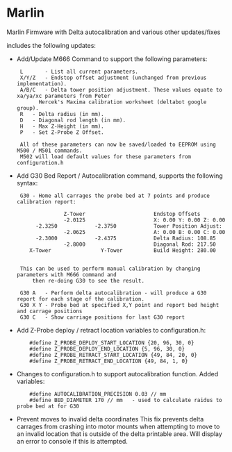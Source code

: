 Marlin
======

Marlin Firmware with Delta autocalibration and various other updates/fixes


includes the following updates:


-  Add/Update M666 Command to support the following parameters:

		L		- List all current parameters.
		X/Y/Z	- Endstop offset adjustment (unchanged from previous implementation).
		A/B/C	- Delta tower position adjustment. These values equate to xa/ya/xc parameters from Peter
			  Hercek's Maxima calibration worksheet (deltabot google group).
		R	- Delta radius (in mm).
		D	- Diagonal rod length (in mm).
		H	- Max Z-Height (in mm).
		P	- Set Z-Probe Z Offset.

		All of these parameters can now be saved/loaded to EEPROM using M500 / M501 commands.
		M502 will load default values for these parameters from configuration.h

-  Add G30 Bed Report / Autocalibration command, supports the following syntax:

		G30	- Home all carrages the probe bed at 7 points and produce calibration report:

                      Z-Tower                      Endstop Offsets
                      -2.0125                      X: 0.00 Y: 0.00 Z: 0.00
             -2.3250            -2.3750            Tower Position Adjust:
                      -2.0625                      A: 0.00 B: 0.00 C: 0.00
             -2.3000            -2.4375            Delta Radius: 108.85
                      -2.8000                      Diagonal Rod: 217.50
           X-Tower                Y-Tower          Build Height: 280.00


		This can be used to perform manual calibration by changing parameters with M666 command and
	        then re-doing G30 to see the result.

		G30 A	- Perform delta autocalibration - will produce a G30 report for each stage of the calibration.
		G30 X Y	- Probe bed at specified X,Y point and report bed height and carrage positions
		G30 C	- Show carriage positions for last G30 report

-  Add Z-Probe deploy / retract location variables to configuration.h:

           #define Z_PROBE_DEPLOY_START_LOCATION {20, 96, 30, 0}
           #define Z_PROBE_DEPLOY_END_LOCATION {5, 96, 30, 0}
           #define Z_PROBE_RETRACT_START_LOCATION {49, 84, 20, 0}
           #define Z_PROBE_RETRACT_END_LOCATION {49, 84, 1, 0}

-  Changes to configuration.h to support autocalibration function. Added variables:

           #define AUTOCALIBRATION_PRECISION 0.03 // mm
           #define BED_DIAMETER 170 // mm   - used to calculate raidus to probe bed at for G30


-  Prevent moves to invalid delta coordinates
           This fix prevents delta carrages from crashing into motor mounts when attempting to move to an
           invalid location that is outside of the delta printable area. Will display an error to console if
           this is attempted.
